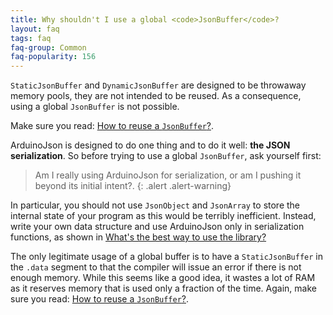 ```yaml
---
title: Why shouldn't I use a global <code>JsonBuffer</code>?
layout: faq
tags: faq
faq-group: Common
faq-popularity: 156
---
```


`StaticJsonBuffer` and `DynamicJsonBuffer` are designed to be throwaway memory pools, they are not intended to be reused.
As a consequence, using a global `JsonBuffer` is not possible.

Make sure you read: [How to reuse a `JsonBuffer`?]({{site.baseurl}}/faq/how-to-reuse-a-jsonbuffer/).

ArduinoJson is designed to do one thing and to do it well: **the JSON serialization**.
So before trying to use a global `JsonBuffer`, ask yourself first:

> Am I really using ArduinoJson for serialization, or am I pushing it beyond its initial intent?.
{: .alert .alert-warning}

In particular, you should not use `JsonObject` and `JsonArray` to store the internal state of your program as this would be terribly inefficient. Instead, write your own data structure and use ArduinoJson only in serialization functions, as shown in [What's the best way to use the library?]({{site.baseurl}}/faq/whats-the-best-way-to-use-the-library/)

The only legitimate usage of a global buffer is to have a `StaticJsonBuffer` in the `.data` segment to that the compiler will issue an error if there is not enough memory. While this seems like a good idea, it wastes a lot of RAM as it reserves memory that is used only a fraction of the time. Again, make sure you read: [How to reuse a `JsonBuffer`?]({{site.baseurl}}/faq/how-to-reuse-a-jsonbuffer/).